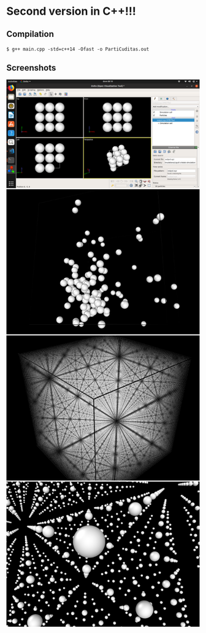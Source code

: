 Second version in C++!!!
========================

## Compilation

`$ g++ main.cpp -std=c++14 -Ofast -o PartiCuditas.out`

## Screenshots

![Ovito 20 particles](ovito-20.png)
![Ovito 100 particles](ovito-100.png)
![Ovito 100000 particles](ovito-100000(1).png)
![Ovito 100000 particles](ovito-100000(3).png)
